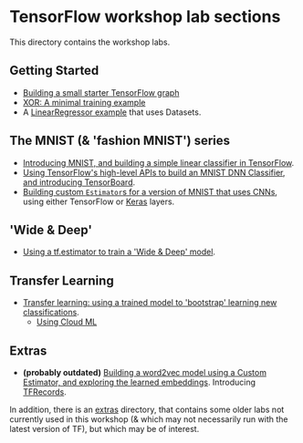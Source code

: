 
# TensorFlow workshop lab sections

This directory contains the workshop labs.

<!---
[** add note re: TF versions tested with **].
-->

## Getting Started

- [Building a small starter TensorFlow graph](getting_started/starter_tf_graph/README.md)
- [XOR: A minimal training example](getting_started/xor/README.md)
- A [LinearRegressor example](linear_regressor_datasets) that uses Datasets.


## The MNIST (& 'fashion MNIST') series

- [Introducing MNIST, and building a simple linear classifier in TensorFlow](mnist_series/01_README_mnist_simple.md).
- [Using TensorFlow's high-level APIs to build an MNIST DNN Classifier, and introducing TensorBoard](mnist_series/02_README_mnist_tflearn.md).
- [Building custom `Estimator`s for a version of MNIST that uses CNNs](mnist_series/mnist_cnn_custom_estimator/README.md), using either TensorFlow or [Keras](https://keras.io/) layers.


## 'Wide & Deep'

- [Using a tf.estimator to train a 'Wide & Deep' model](wide_n_deep/README.md).

## Transfer Learning

- [Transfer learning: using a trained model to 'bootstrap' learning new classifications](transfer_learning/README.md).
    + [Using Cloud ML](transfer_learning/cloudml)

## Extras

- **(probably outdated)** [Building a word2vec model using a Custom Estimator, and exploring the learned embeddings](word2vec/README.md). Introducing [TFRecords](https://www.tensorflow.org/api_guides/python/python_io).

In addition, there is an [extras](extras/README.md) directory, that contains some older labs not currently used in this workshop (& which may not necessarily run with the latest version of TF), but which may be of interest.

